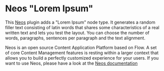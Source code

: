 # Neos "Lorem Ipsum"

This [Neos](http://www.neos.io) plugin adds a "Lorem Ipsum" node type. 
It generates a random filler text consisting of latin words that shares some characteristics of a real written text and lets you test the layout. 
You can choose the number of words, paragraphs, sentences per paragraph and the text alignment.

Neos is an open source Content Application Platform based on Flow. A set of core Content Management features is resting within a larger context that allows you to build a perfectly customized experience for your users. If you want to use Neos, please have a look at the [Neos documentation](http://neos.readthedocs.org/en/stable/)